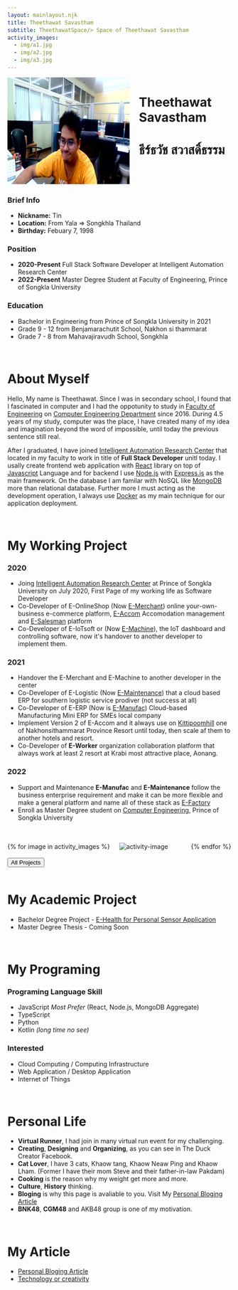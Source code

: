 ```yaml
---
layout: mainlayout.njk
title: Theethawat Savastham
subtitle: TheethawatSpace/> Space of Theethawat Savastham
activity_images:
  - img/a1.jpg
  - img/a2.jpg
  - img/a3.jpg
---
```


<div class="columns ">
<div class="column is-one-third">
<img src="img/tin_photo.jpg" alt="Tin Photo" class="image" style="height:240px;">
</div>
<div class="column is-two-third mt-6">
<h1 class="subtitle is-2 mb-0">Theethawat Savastham</h1>
<h1 class="subtitle is-3 pt-2">ธีร์ธวัช สวาสดิ์ธรรม</h1>
</div>
</div>

### Brief Info

- **Nickname:** Tin
- **Location:** From Yala => Songkhla Thailand
- **Birthday:** Febuary 7, 1998

### Position

- **2020-Present** Full Stack Software Developer at Intelligent Automation Research Center
- **2022-Present** Master Degree Student at Faculty of Engineering, Prince of Songkla University

### Education

- Bachelor in Engineering from Prince of Songkla University in 2021
- Grade 9 - 12 from Benjamarachutit School, Nakhon si thammarat
- Grade 7 - 8 from Mahavajiravudh School, Songkhla

<br/>

# About Myself

Hello, My name is Theethawat. Since I was in secondary school, I found that I fascinated in computer and I had the oppotunity to study in [Faculty of Engineering](https://www.eng.psu.ac.th) on [Computer Engineering Department](https://coe.psu.ac.th) since 2016. During 4.5 years of my study, computer was the place, I have created many of my idea and imagination beyond the word of impossible, until today the previous sentence still real.

After I graduated, I have joined [Intelligent Automation Research Center](https://iarc.psu.ac.th) that located in my faculty to work in title of **Full Stack Developer** unitl today. I usally create frontend web application with [React](https://reactjs.org) library on top of [Javascript](https://openjsf.org/) Language and for backend I use [Node.js](https://nodejs.org) with [Express.js](https://expressjs.com) as the main framework. On the database I am familar with NoSQL like [MongoDB](https://www.mongodb.com/home) more than relational database. Further more I must acting as the development operation, I always use [Docker](https://docker.com) as my main technique for our application deployment.

<br/>

# My Working Project

### 2020

- Joing [Intelligent Automation Research Center](https://iarc.psu.ac.th) at Prince of Songkla University on July 2020, First Page of my working life as Software Developer
- Co-Developer of E-OnlineShop (Now [E-Merchant](https://emerchant.efactory.biz)) online your-own-business e-commerce platform, [E-Accom](https://eaccom.net) Accomodation management and [E-Salesman](https://esalesman.net) platform
- Co-Developer of E-IoTsoft or (Now [E-Machine](https://emachine.efactory.biz)), the IoT dashboard and controlling software, now it's handover to another developer to implement them.

### 2021

- Handover the E-Merchant and E-Machine to another developer in the center
- Co-Developer of E-Logistic (Now [E-Maintenance](https://emaintenance.efactory.biz)) that a cloud based ERP for southern logistic service prodiver (not success at all)
- Co-Developer of E-ERP (Now is [E-Manufac](https://emanufac.efactory.biz)) Cloud-based Manufacturing Mini ERP for SMEs local company
- Implement Version 2 of E-Accom and it always use on [Kittipoomhill](https://kittipoomhill.com) one of Nakhonsithammarat Province Resort until today, then scale af them to another hotels and resort.
- Co-Developer of **E-Worker** organization collaboration platform that always work at least 2 resort at Krabi most attractive place, Aonang.

### 2022

- Support and Maintenance **E-Manufac** and **E-Maintenance** follow the business enterprise requirement and make it can be more flexible and make a general platform and name all of these stack as [E-Factory](https://efactory.biz)
- Enroll as Master Degree student on [Computer Engineering](https://www.coe.psu.ac.th), Prince of Songkla University

<br>
<br>

<div class="columns">
{% for image in  activity_images %}
<div class="column is-one-third">
<img src="{{image}}" alt="activity-image" class="image" style="height:240px;">
</div>
{% endfor %}
</div>

<br>
<a href="/project/summary">
<button class="button is-link is-outlined">All Projects</button>
</a>

<br>

<br>

# My Academic Project

- Bachelor Degree Project - [E-Health for Personal Sensor Application](project/ehealth)
- Master Degree Thesis - Coming Soon

<br>

# My Programing

### Programing Language Skill

- JavaScript _Most Prefer_ (React, Node.js, MongoDB Aggregate)
- TypeScript
- Python
- Kotlin _(long time no see)_

### Interested

- Cloud Computing / Computing Infrastructure
- Web Application / Desktop Application
- Internet of Things

<br>

# Personal Life

- **Virtual Runner**, I had join in many virtual run event for my challenging.
- **Creating**, **Designing** and **Organizing**, as you can see in The Duck Creator Facebook.
- **Cat Lover**, I have 3 cats, Khaow tang, Khaow Neaw Ping and Khaow Lham. (Former I have their mom Steve and their father-in-law Pakdam)
- **Cooking** is the reason why my weight get more and more.
- **Culture**, **History** thinking.
- **Bloging** is why this page is avaliable to you. Visit My [Personal Bloging Article](/article/)
- **BNK48**, **CGM48** and AKB48 group is one of my motivation.

<br>

# My Article

- [Personal Bloging Article](/article/)
- [Technology or creativity](https://theduckcreator.in.th)
